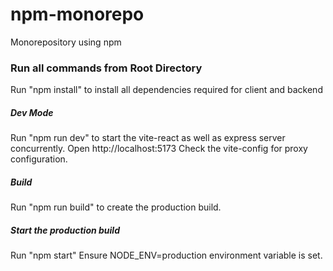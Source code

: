 # npm-monorepo
Monorepository using npm

### Run all commands from Root Directory
Run "npm install" to install all dependencies required for client and backend

##### Dev Mode
Run "npm run dev" to start the vite-react as well as express server concurrently.
Open http://localhost:5173
Check the vite-config for proxy configuration. 

##### Build
Run "npm run build" to create the production build.


##### Start the production build
Run "npm start"
Ensure NODE_ENV=production environment variable is set.
